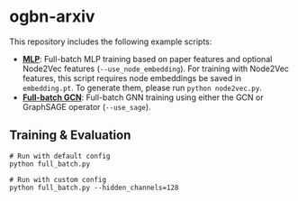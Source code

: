 # ogbn-arxiv

This repository includes the following example scripts:

* **[MLP](https://github.com/snap-stanford/ogb/blob/master/examples/nodeproppred/arxiv/mlp.py)**: Full-batch MLP training based on paper features and optional Node2Vec features (`--use_node_embedding`). For training with Node2Vec features, this script requires node embeddings be saved in `embedding.pt`. To generate them, please run `python node2vec.py`.
* **[Full-batch GCN](https://github.com/snap-stanford/ogb/blob/master/examples/nodeproppred/products/full_batch.py)**: Full-batch GNN training using either the GCN or GraphSAGE operator (`--use_sage`).

## Training & Evaluation

```
# Run with default config
python full_batch.py

# Run with custom config
python full_batch.py --hidden_channels=128
```
